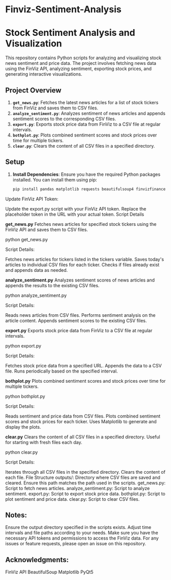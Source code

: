 # Finviz-Sentiment-Analysis

# Stock Sentiment Analysis and Visualization

This repository contains Python scripts for analyzing and visualizing stock news sentiment and price data. The project involves fetching news data using the FinViz API, analyzing sentiment, exporting stock prices, and generating interactive visualizations.

## Project Overview

1. **`get_news.py`**: Fetches the latest news articles for a list of stock tickers from FinViz and saves them to CSV files.
2. **`analyze_sentiment.py`**: Analyzes sentiment of news articles and appends sentiment scores to the corresponding CSV files.
3. **`export.py`**: Exports stock price data from FinViz to a CSV file at regular intervals.
4. **`bothplot.py`**: Plots combined sentiment scores and stock prices over time for multiple tickers.
5. **`clear.py`**: Clears the content of all CSV files in a specified directory.

## Setup

1. **Install Dependencies**:
   Ensure you have the required Python packages installed. You can install them using pip:
   ```bash
   pip install pandas matplotlib requests beautifulsoup4 finvizfinance pyqt5
   
Update FinViz API Token:

Update the export.py script with your FinViz API token. Replace the placeholder token in the URL with your actual token.
Script Details


**get_news.py**
Fetches news articles for specified stock tickers using the FinViz API and saves them to CSV files.

python get_news.py

Script Details:

Fetches news articles for tickers listed in the tickers variable.
Saves today's articles to individual CSV files for each ticker.
Checks if files already exist and appends data as needed.


**analyze_sentiment.py**
Analyzes sentiment scores of news articles and appends the results to the existing CSV files.

python analyze_sentiment.py

Script Details:

Reads news articles from CSV files.
Performs sentiment analysis on the article content.
Appends sentiment scores to the existing CSV files.


**export.py**
Exports stock price data from FinViz to a CSV file at regular intervals.

python export.py

Script Details:

Fetches stock price data from a specified URL.
Appends the data to a CSV file.
Runs periodically based on the specified interval.


**bothplot.py**
Plots combined sentiment scores and stock prices over time for multiple tickers.

python bothplot.py

Script Details:

Reads sentiment and price data from CSV files.
Plots combined sentiment scores and stock prices for each ticker.
Uses Matplotlib to generate and display the plots.


**clear.py**
Clears the content of all CSV files in a specified directory. Useful for starting with fresh files each day.

python clear.py

Script Details:

Iterates through all CSV files in the specified directory.
Clears the content of each file.
File Structure
outputs/: Directory where CSV files are saved and cleared. Ensure this path matches the path used in the scripts.
get_news.py: Script to fetch news articles.
analyze_sentiment.py: Script to analyze sentiment.
export.py: Script to export stock price data.
bothplot.py: Script to plot sentiment and price data.
clear.py: Script to clear CSV files.


## Notes:

Ensure the output directory specified in the scripts exists.
Adjust time intervals and file paths according to your needs.
Make sure you have the necessary API tokens and permissions to access the FinViz data.
For any issues or feature requests, please open an issue on this repository.


## Acknowledgments:

FinViz API
BeautifulSoup
Matplotlib
PyQt5
